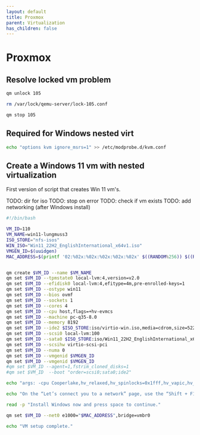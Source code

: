 ```yaml
---
layout: default
title: Proxmox
parent: Virtualization
has_children: false
---
```


# Proxmox

## Resolve locked vm problem

```bash
qm unlock 105

rm /var/lock/qemu-server/lock-105.conf

qm stop 105

```

## Required for Windows nested virt

```bash
echo "options kvm ignore_msrs=1" >> /etc/modprobe.d/kvm.conf
```

## Create a Windows 11 vm with nested virtualization

First version of script that creates Win 11 vm's.

TODO: dir for iso
TODO: stop on error
TODO: check if vm exists
TODO: add networking (after Windows install)

```bash
#!/bin/bash

VM_ID=110
VM_NAME=win11-lungmuss3
ISO_STORE="nfs-isos"
WIN_ISO="Win11_22H2_EnglishInternational_x64v1.iso"
VMGEN_ID=$(uuidgen)
MAC_ADDRESS=$(printf '02:%02x:%02x:%02x:%02x:%02x' $((RANDOM%256)) $((RANDOM%256)) $((RANDOM%256)) $((RANDOM%256)) $((RANDOM%256)))


qm create $VM_ID --name $VM_NAME
qm set $VM_ID --tpmstate0 local-lvm:4,version=v2.0
qm set $VM_ID --efidisk0 local-lvm:4,efitype=4m,pre-enrolled-keys=1
qm set $VM_ID --ostype win11
qm set $VM_ID --bios ovmf
qm set $VM_ID --sockets 1
qm set $VM_ID --cores 4
qm set $VM_ID --cpu host,flags=+hv-evmcs
qm set $VM_ID --machine pc-q35-8.0
qm set $VM_ID --memory 8192
qm set $VM_ID --ide2 $ISO_STORE:iso/virtio-win.iso,media=cdrom,size=522284K
qm set $VM_ID --scsi0 local-lvm:100
qm set $VM_ID --sata0 $ISO_STORE:iso/Win11_22H2_EnglishInternational_x64v1.iso,media=cdrom,size=5418024K
qm set $VM_ID --scsihw virtio-scsi-pci
qm set $VM_ID --numa 0
qm set $VM_ID --vmgenid $VMGEN_ID
qm set $VM_ID --vmgenid $VMGEN_ID
#qm set $VM_ID --agent=1,fstrim_cloned_disks=1
#qm set $VM_ID  --boot "order=scsi0;sata0;ide2"

echo "args: -cpu Cooperlake,hv_relaxed,hv_spinlocks=0x1fff,hv_vapic,hv_time,+vmx" >> "/etc/pve/qemu-server/$VM_ID.conf"

echo "On the “Let’s connect you to a network” page, use the “Shift + F10” keyboard shortcut. In Command Prompt, type the OOBE\BYPASSNRO command to bypass network requirements on Windows 11 and press Enter."

read -p "Install Windows now and press space to continue."

qm set $VM_ID --net0 e1000="$MAC_ADDRESS",bridge=vmbr0

echo "VM setup complete."
```


